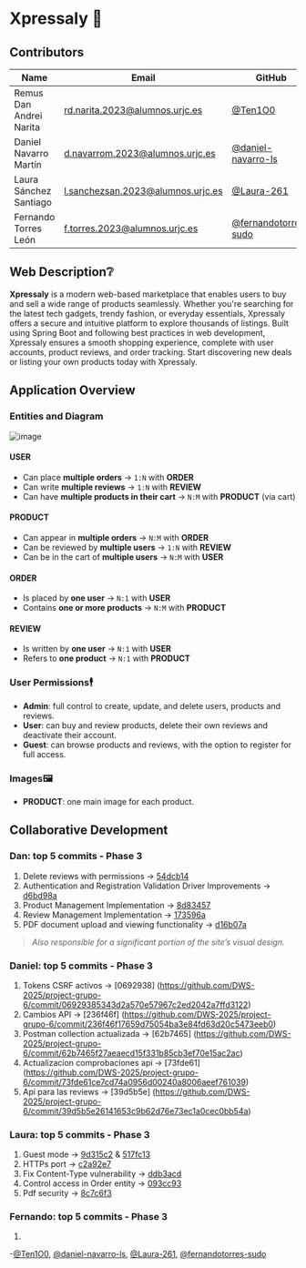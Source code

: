 # Xpressaly 🛒

## Contributors
| Name | Email | GitHub |
|-------|-------|--------|
| Remus Dan Andrei Narita | rd.narita.2023@alumnos.urjc.es | [@Ten1O0](https://github.com/Ten1O0) |
| Daniel Navarro Martín | d.navarrom.2023@alumnos.urjc.es | [@daniel-navarro-ls](https://github.com/daniel-navarro-ls) |
| Laura Sánchez Santiago | l.sanchezsan.2023@alumnos.urjc.es | [@Laura-261](https://github.com/Laura-261) |
| Fernando Torres León | f.torres.2023@alumnos.urjc.es | [@fernandotorres-sudo](https://github.com/fernandotorres-sudo) |

## Web Description❔
**Xpressaly** is a modern web-based marketplace that enables users to buy and sell a wide range of products seamlessly. Whether you're searching for the latest tech gadgets, trendy fashion, or everyday essentials, Xpressaly offers a secure and intuitive platform to explore thousands of listings. Built using Spring Boot and following best practices in web development, Xpressaly ensures a smooth shopping experience, complete with user accounts, product reviews, and order tracking. Start discovering new deals or listing your own products today with Xpressaly.

## Application Overview

### Entities and Diagram
![image](https://github.com/user-attachments/assets/45d52273-8d5f-42d3-bfb2-c27e602f6479)

#### **USER**

- Can place **multiple orders** → `1:N` with **ORDER**
- Can write **multiple reviews** → `1:N` with **REVIEW**
- Can have **multiple products in their cart** → `N:M` with **PRODUCT** (via cart)

#### **PRODUCT**

- Can appear in **multiple orders** → `N:M` with **ORDER**
- Can be reviewed by **multiple users** → `1:N` with **REVIEW**
- Can be in the cart of **multiple users** → `N:M` with **USER**

#### **ORDER**

- Is placed by **one user** → `N:1` with **USER**
- Contains **one or more products** → `N:M` with **PRODUCT**

#### **REVIEW**

- Is written by **one user** → `N:1` with **USER**
- Refers to **one product** → `N:1` with **PRODUCT**


### User Permissions🕴️
- **Admin**: full control to create, update, and delete users, products and reviews.
- **User**: can buy and review products, delete their own reviews and deactivate their account.
- **Guest**: can browse products and reviews, with the option to register for full access.

### Images🖼️
- **PRODUCT**: one main image for each product.

## Collaborative Development


### Dan: top 5 commits - Phase 3

1. Delete reviews with permissions → [54dcb14](https://github.com/DWS-2025/project-grupo-6/commit/54dcb142525f5274d3313028875e6fe848d89a11)
2. Authentication and Registration Validation Driver Improvements → [d6bd98a](https://github.com/DWS-2025/project-grupo-6/commits/main/?author=Ten1O0)
3. Product Management Implementation → [8d83457](https://github.com/DWS-2025/project-grupo-6/commit/8d83457880947f9a5c3139f87ebd11037a6938c8)
4. Review Management Implementation → [173596a](https://github.com/DWS-2025/project-grupo-6/commit/173596af824dab1b0b0d460f1685ec4d4042195a)
5. PDF document upload and viewing functionality → [d16b07a](https://github.com/DWS-2025/project-grupo-6/commit/d16b07a4f5bde564380da0bb0762e9481c437db5)
> *Also responsible for a significant portion of the site’s visual design.*

### Daniel: top 5 commits - Phase 3

1. Tokens CSRF activos → [0692938] (https://github.com/DWS-2025/project-grupo-6/commit/06929385343d2a570e57967c2ed2042a7ffd3122)
2. Cambios API → [236f46f] (https://github.com/DWS-2025/project-grupo-6/commit/236f46f17659d75054ba3e84fd63d20c5473eeb0)
3. Postman collection actualizada → [62b7465] (https://github.com/DWS-2025/project-grupo-6/commit/62b7465f27aeaecd15f331b85cb3ef70e15ac2ac)
4. Actualizacion comprobaciones api → [73fde61] (https://github.com/DWS-2025/project-grupo-6/commit/73fde61ce7cd74a0956d00240a8006aeef761039)
5. Api para las reviews → [39d5b5e] (https://github.com/DWS-2025/project-grupo-6/commit/39d5b5e26141653c9b62d76e73ec1a0cec0bb54a)

### Laura: top 5 commits - Phase 3

1. Guest mode → [9d315c2](https://github.com/DWS-2025/project-grupo-6/commit/9d315c2abd0573c97d4b6a4a6134d9b9692d1153) & [517fc13](https://github.com/DWS-2025/project-grupo-6/commit/517fc1329e35182ac7f459b26822612022d43649)
2. HTTPs port → [c2a92e7](https://github.com/DWS-2025/project-grupo-6/commit/c2a92e75fef19215cb58af811c8ac6ba02127102)
3. Fix Content-Type vulnerability → [ddb3acd](https://github.com/DWS-2025/project-grupo-6/commit/ddb3acd30d24b621932766b2750cc564172ffba2)
4. Control access in Order entity → [093cc93](https://github.com/DWS-2025/project-grupo-6/commit/093cc93f4ca8dda9f2aabcc2a7d8f59517216df8)
5. Pdf security → [8c7c6f3](https://github.com/DWS-2025/project-grupo-6/commit/8c7c6f3b05dbb856da39fd6f855ea43b6536bc38)

### Fernando: top 5 commits - Phase 3

1. 



-[@Ten1O0](https://github.com/Ten1O0), [@daniel-navarro-ls](https://github.com/daniel-navarro-ls), [@Laura-261](https://github.com/Laura-261), [@fernandotorres-sudo](https://github.com/fernandotorres-sudo)
